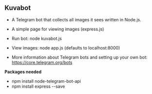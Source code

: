 ## Kuvabot

* A Telegram bot that collects all images it sees written in Node.js. 

* A simple page for viewing images (express.js)

* Run bot: node kuvabot.js

* View images: node app.js (defaults to localhost:8000)

* More information about Telegram bots and setting up your own bot: https://core.telegram.org/bots

**Packages needed**
* npm install node-telegram-bot-api
* npm install express --save
